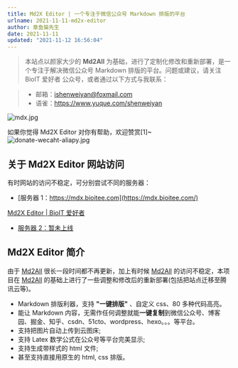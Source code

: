 ```yaml
---
title: Md2X Editor | 一个专注于微信公众号 Markdown 排版的平台
urlname: 2021-11-11-md2x-editor
author: 章鱼猫先生
date: 2021-11-11
updated: "2021-11-12 16:56:04"
---
```


> 本站点以颜家大少的 **Md2All** 为基础，进行了定制化修改和重新部署，是一个专注于解决微信公众号 Markdown 排版的平台。问题或建议，请关注 BioIT 爱好者 公众号，或者通过以下方式与我联系：

> - 邮箱：<ishenweiyan@foxmail.com>
> - 语雀：<https://www.yuque.com/shenweiyan>

![mdx.jpg](https://shub.weiyan.tech/yuque/elog-cookbook-img/Fs_gSys5wE-d-lgUE2jNBRdj7G6l.jpeg)

如果你觉得 Md2X Editor 对你有帮助，欢迎赞赏\[1]\~
![donate-wecaht-aliapy.jpg](https://shub.weiyan.tech/yuque/elog-cookbook-img/Fh453wf6DbZoquA_G6wBMWS3uYGC.jpeg)

## 关于 Md2X Editor 网站访问

有时网站的访问不稳定，可分别尝试不同的服务器：

- [服务器 1：https://mdx.bioitee.com](https://mdx.bioitee.com/)

[Md2X Editor | BioIT 爱好者](https://mdx.bioitee.com)

- [服务器 2：暂未上线](https://mdx.bioitee.com/#)

## Md2X Editor 简介

由于 [Md2All](https://md.aclickall.com/) 很长一段时间都不再更新，加上有时候 [Md2All](https://md.aclickall.com/) 的访问不稳定，本项目在 [Md2All](https://md.aclickall.com/) 的基础上进行了一些调整和修改后的重新部署(包括把站点迁移至腾讯云等)。

- Markdown 排版利器，支持 **"一键排版"** 、自定义 css、80 多种代码高亮。
- 能让 Markdown 内容，无需作任何调整就能**一键复制**到微信公众号、博客园、掘金、知乎、csdn、51cto、wordpress、hexo。。。等平台。
- 支持把图片自动上传到云图床;
- 支持 Latex 数学公式在公众号等平台完美显示;
- 支持生成带样式的 html 文件;
- 甚至支持直接用原生的 html, css 排版。
